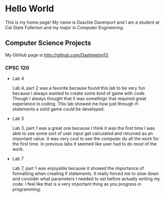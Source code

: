 # Hello World

This is my home page! My name is Daschle Davenport and I am a student at Cal State Fullerton and my major is Computer Engineering.

## Computer Science Projects

My GitHub page is http://github.com/Dashmelon13.

### CPSC 120

* Lab 4

    Lab 4, part 2 was a favorite because found this lab to be very fun because I always wanted to create some kind of game with code. Though I always thought that it was somethign that required great experience in coding. This lab showed me how just through if-statements a solid game could be developed.

* Lab 3

    Lab 3, part 1 was a great one because I think it was the first time I was able to see some sort of user input get calculated and returned as an important value. It was very cool to see the computer do all the work for the first time. In previous labs it seemed like user had to do most of the work.

* Lab 7

    Lab 7, part 1 was enjoyable because it showed the importance of formatting when creating if statements. It really forced me to slow down and consider what parameters I needed to set before actually writing my code. I feel like that is a very important thing as you progress in programming.
